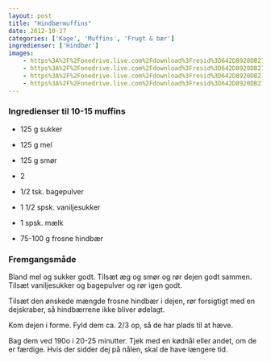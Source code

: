 ```yaml
---
layout: post
title: "Hindbærmuffins"
date: 2012-10-27
categories: ['Kage', 'Muffins', 'Frugt & bær']
ingredienser: ['Hindbær']
images:
    - https%3A%2F%2Fonedrive.live.com%2Fdownload%3Fresid%3D642D8920DB2784EE!125872
    - https%3A%2F%2Fonedrive.live.com%2Fdownload%3Fresid%3D642D8920DB2784EE!125871
    - https%3A%2F%2Fonedrive.live.com%2Fdownload%3Fresid%3D642D8920DB2784EE!125874
    - https%3A%2F%2Fonedrive.live.com%2Fdownload%3Fresid%3D642D8920DB2784EE!125875
---
```

### Ingredienser til 10-15 muffins
-   125 g sukker 
-   125 g mel 
-   125 g smør 
-   2
-   1/2 tsk. bagepulver 
-   1 1/2 spsk. vaniljesukker 
-   1 spsk. mælk

-   75-100 g frosne hindbær

### Fremgangsmåde
Bland mel og sukker godt. Tilsæt æg og smør og rør dejen godt sammen. Tilsæt vaniljesukker og bagepulver og rør igen godt.

Tilsæt den ønskede mængde frosne hindbær i dejen, rør forsigtigt med en dejskraber, så hindbærrene ikke bliver ødelagt.

Kom dejen i forme. Fyld dem ca. 2/3 op, så de har plads til at hæve.

Bag dem ved 190o i 20-25 minutter. Tjek med en kødnål eller andet, om de er færdige. Hvis der sidder dej på nålen, skal de have længere tid.
